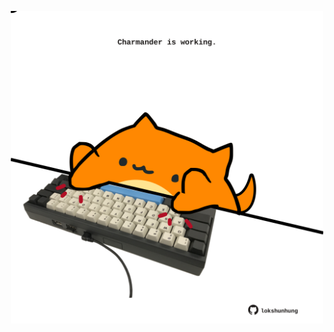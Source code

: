 <!-- built at 10/06/2023, 15:00:53 UTC -->
<p align="center">
  <img width="500" height="500" src="./ReadmeImage.svg">
</p>
